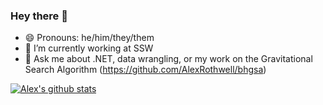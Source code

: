 ### Hey there 👋

- 😄 Pronouns: he/him/they/them
- 🔭 I’m currently working at SSW
- 💬 Ask me about .NET, data wrangling, or my work on the Gravitational Search Algorithm (https://github.com/AlexRothwell/bhgsa)

[![Alex's github stats](https://github-readme-stats.vercel.app/api?username=alexrothwell&theme=dark)](https://github.com/alexrothwell/github-readme-stats)

